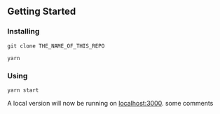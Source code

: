 ## Getting Started

### Installing

```
git clone THE_NAME_OF_THIS_REPO
```

```
yarn
```

### Using

```
yarn start
```

A local version will now be running on [localhost:3000](http://localhost:3000).
some comments 